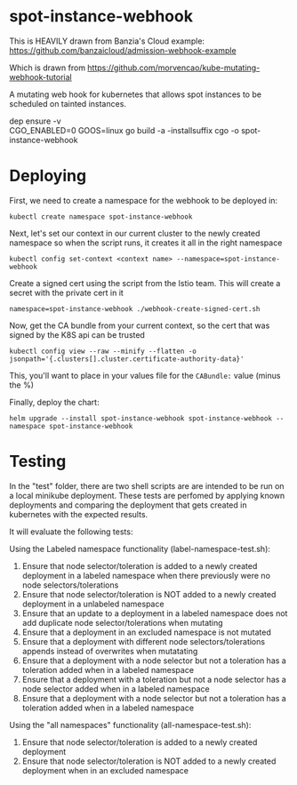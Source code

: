 # spot-instance-webhook	

This is HEAVILY drawn from Banzia's Cloud example: https://github.com/banzaicloud/admission-webhook-example	

Which is drawn from https://github.com/morvencao/kube-mutating-webhook-tutorial	

A mutating web hook for kubernetes that allows spot instances to be scheduled on tainted instances.	

dep ensure -v	
CGO_ENABLED=0 GOOS=linux go build -a -installsuffix cgo -o spot-instance-webhook

# Deploying

First, we need to create a namespace for the webhook to be deployed in:

`kubectl create namespace spot-instance-webhook`

Next, let's set our context in our current cluster to the newly created namespace so when the script runs, it creates it all in the right namespace

`kubectl config set-context <context name> --namespace=spot-instance-webhook`

Create a signed cert using the script from the Istio team.  This will create a secret with the private cert in it

`namespace=spot-instance-webhook ./webhook-create-signed-cert.sh`

Now, get the CA bundle from your current context, so the cert that was signed by the K8S api can be trusted

`kubectl config view --raw --minify --flatten -o jsonpath='{.clusters[].cluster.certificate-authority-data}'`

This, you'll want to place in your values file for the `CABundle:` value (minus the %)

Finally, deploy the chart:

`helm upgrade --install spot-instance-webhook spot-instance-webhook --namespace spot-instance-webhook`


# Testing

In the "test" folder, there are two shell scripts are are intended to be run on a local minikube deployment.  These tests are perfomed by applying known deployments and comparing the deployment that gets created in kubernetes with the expected results.  

It will evaluate the following tests:

Using the Labeled namespace functionality (label-namespace-test.sh):

1) Ensure that node selector/toleration is added to a newly created deployment in a labeled namespace when there previously were no node selectors/tolerations
2) Ensure that node selector/toleration is NOT added to a newly created deployment in a unlabeled namespace
3) Ensure that an update to a deployment in a labeled namespace does not add duplicate node selector/tolerations when mutating
4) Ensure that a deployment in an excluded namespace is not mutated
5) Ensure that a deployment with different node selectors/tolerations appends instead of overwrites when mutatating
6) Ensure that a deployment with a node selector but not a toleration has a toleration added when in a labeled namespace
7) Ensure that a deployment with a toleration but not a node selector has a node selector added when in a labeled namespace
8) Ensure that a deployment with a node selector but not a toleration has a toleration added when in a labeled namespace

Using the "all namespaces" functionality (all-namespace-test.sh):

1) Ensure that node selector/toleration is added to a newly created deployment
1) Ensure that node selector/toleration is NOT added to a newly created deployment when in an excluded namespace


